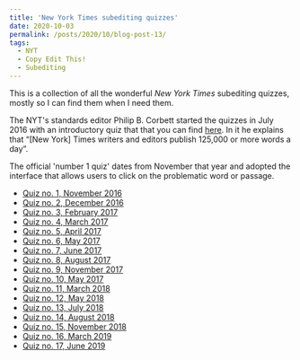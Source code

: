 ```yaml
---
title: 'New York Times subediting quizzes'
date: 2020-10-03
permalink: /posts/2020/10/blog-post-13/
tags:
  - NYT
  - Copy Edit This!
  - Subediting
---
```


This is a collection of all the wonderful *New York Times* subediting quizzes, mostly so I can find them when I need them.

The NYT's standards editor Philip B. Corbett started the quizzes in July 2016 with an introductory quiz that that you can find [here](https://www.nytimes.com/2016/07/19/insider/you-be-the-copy-editor.html). In it he explains that “[New York] Times writers and editors publish 125,000 or more words a day”.

The official 'number 1 quiz' dates from November that year and adopted the interface that allows users to click on the problematic word or passage.

- [Quiz no. 1, November 2016](https://www.nytimes.com/interactive/2016/11/11/insider/copy-edit-this-quiz.html)
- [Quiz no. 2, December 2016](https://www.nytimes.com/interactive/2016/12/12/insider/copy-edit-this-quiz-2.html)
- [Quiz no. 3, February 2017](https://www.nytimes.com/interactive/2017/02/02/insider/copy-edit-this-quiz-3.html)
- [Quiz no. 4, March 2017](https://www.nytimes.com/interactive/2017/03/10/insider/copy-edit-this-quiz-4.html)
- [Quiz no. 5, April 2017](https://www.nytimes.com/interactive/2017/04/17/insider/copy-edit-this-quiz-5.html)
- [Quiz no. 6, May 2017](https://www.nytimes.com/interactive/2017/05/19/insider/00copyeditquiz6.html)
- [Quiz no. 7, June 2017](https://www.nytimes.com/interactive/2017/06/27/insider/copy-edit-this-quiz-7.html)
- [Quiz no. 8, August 2017](https://www.nytimes.com/interactive/2017/08/17/insider/copy-edit-this-quiz-8.html)
- [Quiz no. 9, November 2017](https://www.nytimes.com/interactive/2017/11/15/insider/copy-edit-this-quiz-9.html)
- [Quiz no. 10, May 2017](https://www.nytimes.com/interactive/2018/01/25/insider/copy-edit-this-quiz-10.html)
- [Quiz no. 11, March 2018](https://www.nytimes.com/interactive/2018/03/16/insider/copy-edit-this-quiz-11.html)
- [Quiz no. 12, May 2018](https://www.nytimes.com/interactive/2018/05/10/insider/copy-edit-this-quiz-12.html)
- [Quiz no. 13, July 2018](https://www.nytimes.com/interactive/2018/07/10/insider/copy-edit-this-quiz-13.html)
- [Quiz no. 14, August 2018](https://www.nytimes.com/interactive/2018/08/14/insider/copy-edit-this-quiz-14.html)
- [Quiz no. 15, November 2018](https://www.nytimes.com/interactive/2018/11/02/insider/copy-edit-this-quiz-15.html)
- [Quiz no. 16, March 2019](https://www.nytimes.com/interactive/2019/03/01/insider/copy-edit-this-16.html)
- [Quiz no. 17, June 2019](https://www.nytimes.com/interactive/2019/06/26/insider/copy-edit-this-17.html)
